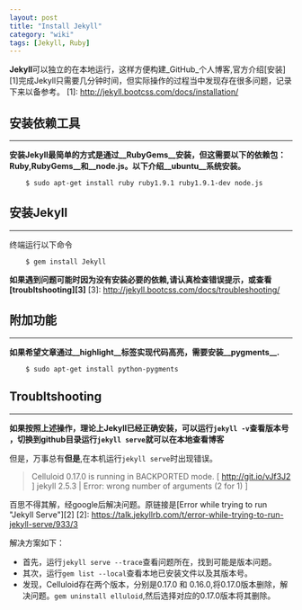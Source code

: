 ```yaml
---
layout: post
title: "Install Jekyll"
category: "wiki"
tags: [Jekyll, Ruby]
---
```


**Jekyll**可以独立的在本地运行，这样方便构建_GitHub_个人博客,官方介绍[安装][1]完成Jekyll只需要几分钟时间，但实际操作的过程当中发现存在很多问题，记录下来以备参考。
[1]: http://jekyll.bootcss.com/docs/installation/

<!-- more -->

安装依赖工具
---

---

**安装Jekyll最简单的方式是通过__RubyGems__安装，但这需要以下的依赖包：__Ruby__,__RubyGems__和__node.js__。以下介绍__ubuntu__系统安装。**

```
	$ sudo apt-get install ruby ruby1.9.1 ruby1.9.1-dev node.js
```

安装Jekyll
---

---
终端运行以下命令

```
	$ gem install Jekyll
```

**如果遇到问题可能时因为没有安装必要的依赖,请认真检查错误提示，或查看[troubltshooting][3]**
[3]: http://jekyll.bootcss.com/docs/troubleshooting/

附加功能
---

---

**如果希望文章通过__highlight__标签实现代码高亮，需要安装__pygments__.**

```
	$ sudo apt-get install python-pygments
```


Troubltshooting
---

---
**如果按照上述操作，理论上Jekyll已经正确安装，可以运行`jekyll -v`查看版本号
，切换到github目录运行`jekyll serve`就可以在本地查看博客**

但是，万事总有**但是**,在本机运行`jekyll serve`时出现错误。

> Celluloid 0.17.0 is running in BACKPORTED mode. [ http://git.io/vJf3J2 ]
> jekyll 2.5.3 | Error: wrong number of arguments (2 for 1) ]

百思不得其解，经google后解决问题。原链接是[Error while trying to run "Jekyll Serve"][2]
[2]: https://talk.jekyllrb.com/t/error-while-trying-to-run-jekyll-serve/933/3

解决方案如下：

- 首先，运行`jekyll serve --trace`查看问题所在，找到可能是版本问题。
- 其次，运行`gem list --local`查看本地已安装文件以及其版本号。
- 发现，Celluloid存在两个版本，分别是0.17.0 和 0.16.0,将0.17.0版本删除，解决问题。`gem uninstall elluloid`,然后选择对应的0.17.0版本将其删除。


